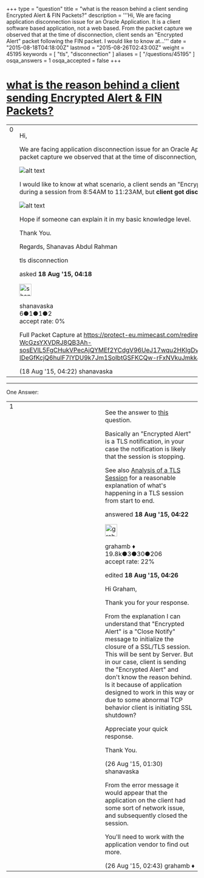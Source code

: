 +++
type = "question"
title = "what is the reason behind a client sending Encrypted Alert &amp; FIN Packets?"
description = '''Hi, We are facing application disconnection issue for an Oracle Application. It is a client software based application, not a web based. From the packet capture we observed that at the time of disconnection, client sends an &quot;Encrypted Alert&quot; packet following the FIN packet.   I would like to know at...'''
date = "2015-08-18T04:18:00Z"
lastmod = "2015-08-26T02:43:00Z"
weight = 45195
keywords = [ "tls", "disconnection" ]
aliases = [ "/questions/45195" ]
osqa_answers = 1
osqa_accepted = false
+++

<div class="headNormal">

# [what is the reason behind a client sending Encrypted Alert & FIN Packets?](/questions/45195/what-is-the-reason-behind-a-client-sending-encrypted-alert-fin-packets)

</div>

<div id="main-body">

<div id="askform">

<table id="question-table" style="width:100%;"><colgroup><col style="width: 50%" /><col style="width: 50%" /></colgroup><tbody><tr class="odd"><td style="width: 30px; vertical-align: top"><div class="vote-buttons"><span id="post-45195-upvote" class="ajax-command post-vote up" rel="nofollow" title="I like this post (click again to cancel)"> </span><div id="post-45195-score" class="post-score" title="current number of votes">0</div><span id="post-45195-downvote" class="ajax-command post-vote down" rel="nofollow" title="I dont like this post (click again to cancel)"> </span> <span id="favorite-mark" class="ajax-command favorite-mark" rel="nofollow" title="mark/unmark this question as favorite (click again to cancel)"> </span><div id="favorite-count" class="favorite-count"></div></div></td><td><div id="item-right"><div class="question-body"><p>Hi,</p><p>We are facing application disconnection issue for an Oracle Application. It is a client software based application, not a web based. From the packet capture we observed that at the time of disconnection, client sends an "Encrypted Alert" packet following the FIN packet.</p><p><img src="https://osqa-ask.wireshark.org/upfiles/Disconnection.png" alt="alt text" /></p><p>I would like to know at what scenario, a client sends an "Encrypted Alert" &amp; FIN Packets. It doesn't seems abnormal as it happened 100 times during a session from 8:54AM to 11:23AM, but <strong>client got disconnected only one time</strong>, around 11:15AM <strong>with the below error.</strong></p><p><img src="https://osqa-ask.wireshark.org/upfiles/Network_Error_today_17th_Aug_-_Direct_Connection.jpg" alt="alt text" /></p><p>Hope if someone can explain it in my basic knowledge level.</p><p>Thank You.</p><p>Regards, Shanavas Abdul Rahman</p></div><div id="question-tags" class="tags-container tags"><span class="post-tag tag-link-tls" rel="tag" title="see questions tagged &#39;tls&#39;">tls</span> <span class="post-tag tag-link-disconnection" rel="tag" title="see questions tagged &#39;disconnection&#39;">disconnection</span></div><div id="question-controls" class="post-controls"></div><div class="post-update-info-container"><div class="post-update-info post-update-info-user"><p>asked <strong>18 Aug '15, 04:18</strong></p><img src="https://secure.gravatar.com/avatar/504e3d5403a6be850ec620e030a75d92?s=32&amp;d=identicon&amp;r=g" class="gravatar" width="32" height="32" alt="shanavaska&#39;s gravatar image" /><p><span>shanavaska</span><br />
<span class="score" title="6 reputation points">6</span><span title="1 badges"><span class="badge1">●</span><span class="badgecount">1</span></span><span title="1 badges"><span class="silver">●</span><span class="badgecount">1</span></span><span title="2 badges"><span class="bronze">●</span><span class="badgecount">2</span></span><br />
<span class="accept_rate" title="Rate of the user&#39;s accepted answers">accept rate:</span> <span title="shanavaska has no accepted answers">0%</span></p></img></div></div><div id="comments-container-45195" class="comments-container"><span id="45196"></span><div id="comment-45196" class="comment"><div id="post-45196-score" class="comment-score"></div><div class="comment-text"><p>Full Packet Capture at <a href="https://protect-eu.mimecast.com/redirect/eNpdjMFOxSAURP-F9bMtFAS60vgbbC6XW9ukQAPULoz_LiYujMuZOWc-WcGzsYXVDRJ8QB3Ah-sosEVIL5FgCHukVPecAjQYMEf2YCdgV96UeJ17wqu2HKlgDvSnPvfAFvFghd673Yez5EbYnugaYj9FqO337ypH37fWzrq40Y33fQ83tQKprlR-IDeGfKcjQ6hulF7IYDU9k7Jm1SoIbtGSFKCQw-rFxNVkuJmkkJN246zBchOMUJ78BLw7fkWjDbdGWW3_8zBzRGJf35ymWMI">https://protect-eu.mimecast.com/redirect/eNpdjMFOxSAURP-F9bMtFAS60vgbbC6XW9ukQAPULoz_LiYujMuZOWc-WcGzsYXVDRJ8QB3Ah-sosEVIL5FgCHukVPecAjQYMEf2YCdgV96UeJ17wqu2HKlgDvSnPvfAFvFghd673Yez5EbYnugaYj9FqO337ypH37fWzrq40Y33fQ83tQKprlR-IDeGfKcjQ6hulF7IYDU9k7Jm1SoIbtGSFKCQw-rFxNVkuJmkkJN246zBchOMUJ78BLw7fkWjDbdGWW3_8zBzRGJf35ymWMI</a></p></div><div id="comment-45196-info" class="comment-info"><span class="comment-age">(18 Aug '15, 04:22)</span> <span class="comment-user userinfo">shanavaska</span></div></div></div><div id="comment-tools-45195" class="comment-tools"></div><div class="clear"></div><div id="comment-45195-form-container" class="comment-form-container"></div><div class="clear"></div></div></td></tr></tbody></table>

------------------------------------------------------------------------

<div class="tabBar">

<span id="sort-top"></span>

<div class="headQuestions">

One Answer:

</div>

</div>

<span id="45197"></span>

<div id="answer-container-45197" class="answer">

<table style="width:100%;"><colgroup><col style="width: 50%" /><col style="width: 50%" /></colgroup><tbody><tr class="odd"><td style="width: 30px; vertical-align: top"><div class="vote-buttons"><span id="post-45197-upvote" class="ajax-command post-vote up" rel="nofollow" title="I like this post (click again to cancel)"> </span><div id="post-45197-score" class="post-score" title="current number of votes">1</div><span id="post-45197-downvote" class="ajax-command post-vote down" rel="nofollow" title="I dont like this post (click again to cancel)"> </span></div></td><td><div class="item-right"><div class="answer-body"><p>See the answer to <a href="https://ask.wireshark.org/questions/38050/tlsv1-record-layer-encrypted-alert">this</a> question.</p><p>Basically an "Encrypted Alert" is a TLS notification, in your case the notification is likely that the session is stopping.</p><p>See also <a href="http://blog.fourthbit.com/2014/12/23/traffic-analysis-of-an-ssl-slash-tls-session">Analysis of a TLS Session</a> for a reasonable explanation of what's happening in a TLS session from start to end.</p></div><div class="answer-controls post-controls"></div><div class="post-update-info-container"><div class="post-update-info post-update-info-user"><p>answered <strong>18 Aug '15, 04:22</strong></p><img src="https://secure.gravatar.com/avatar/d2a7e24ca66604c749c7c88c1da8ff78?s=32&amp;d=identicon&amp;r=g" class="gravatar" width="32" height="32" alt="grahamb&#39;s gravatar image" /><p><span>grahamb ♦</span><br />
<span class="score" title="19834 reputation points"><span>19.8k</span></span><span title="3 badges"><span class="badge1">●</span><span class="badgecount">3</span></span><span title="30 badges"><span class="silver">●</span><span class="badgecount">30</span></span><span title="206 badges"><span class="bronze">●</span><span class="badgecount">206</span></span><br />
<span class="accept_rate" title="Rate of the user&#39;s accepted answers">accept rate:</span> <span title="grahamb has 274 accepted answers">22%</span></p></img></div><div class="post-update-info post-update-info-edited"><p><span> edited <strong>18 Aug '15, 04:26</strong> </span></p></div></div><div id="comments-container-45197" class="comments-container"><span id="45359"></span><div id="comment-45359" class="comment"><div id="post-45359-score" class="comment-score"></div><div class="comment-text"><p>Hi Graham,</p><p>Thank you for your response.</p><p>From the explanation I can understand that "Encrypted Alert" is a "Close Notify" message to initialize the closure of a SSL/TLS session. This will be sent by Server. But in our case, client is sending the "Encrypted Alert" and don't know the reason behind. Is it because of application designed to work in this way or due to some abnormal TCP behavior client is initiating SSL shutdown?</p><p>Appreciate your quick response.</p><p>Thank You.</p></div><div id="comment-45359-info" class="comment-info"><span class="comment-age">(26 Aug '15, 01:30)</span> <span class="comment-user userinfo">shanavaska</span></div></div><span id="45361"></span><div id="comment-45361" class="comment"><div id="post-45361-score" class="comment-score"></div><div class="comment-text"><p>From the error message it would appear that the application on the client had some sort of network issue, and subsequently closed the session.</p><p>You'll need to work with the application vendor to find out more.</p></div><div id="comment-45361-info" class="comment-info"><span class="comment-age">(26 Aug '15, 02:43)</span> <span class="comment-user userinfo">grahamb ♦</span></div></div></div><div id="comment-tools-45197" class="comment-tools"></div><div class="clear"></div><div id="comment-45197-form-container" class="comment-form-container"></div><div class="clear"></div></div></td></tr></tbody></table>

</div>

<div class="paginator-container-left">

</div>

</div>

</div>

